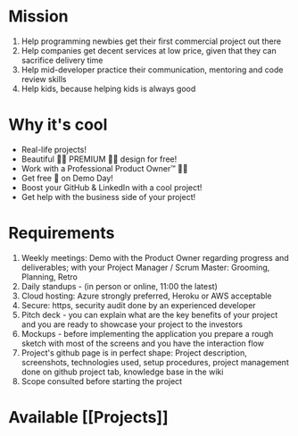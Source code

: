 # Mission
1. Help programming newbies get their first commercial project out there
2. Help companies get decent services at low price, given that they can sacrifice delivery time
3. Help mid-developer practice their communication, mentoring and code review skills
4. Help kids, because helping kids is always good

# Why it's cool
* Real-life projects!
* Beautiful 🧚‍♀️ PREMIUM 🧚‍♀️ design for free!
* Work with a Professional Product Owner™️ 👨‍💻
* Get free 🍕 on Demo Day!
* Boost your GitHub & LinkedIn with a cool project!
* Get help with the business side of your project!


# Requirements
1. Weekly meetings: Demo with the Product Owner regarding progress and deliverables; with your Project Manager / Scrum Master: Grooming, Planning, Retro
2. Daily standups - (in person or online, 11:00 the latest)
3. Cloud hosting: Azure strongly preferred, Heroku or AWS acceptable
4. Secure: https, security audit done by an experienced developer
5. Pitch deck - you can explain what are the key benefits of your project and you are ready to showcase your project to the investors
6. Mockups - before implementing the application you prepare a rough sketch with most of the screens and you have the interaction flow
7. Project's github page is in perfect shape: Project description, screenshots, technologies used, setup procedures, project management done on github project tab, knowledge base in the wiki
8. Scope consulted before starting the project



# Available [[Projects]]


